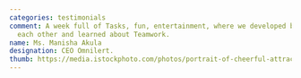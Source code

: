 ```yaml
---
categories: testimonials
comment: A week full of Tasks, fun, entertainment, where we developed bonds with
  each other and learned about Teamwork.
name: Ms. Manisha Akula
designation: CEO Omnilert.
thumb: https://media.istockphoto.com/photos/portrait-of-cheerful-attractive-indian-young-women-in-business-were-picture-id1315983936?b=1&k=20&m=1315983936&s=170667a&w=0&h=5EMnnJG30y5bb_LqMnyX1zyorGZ01Q7tNLBQ7YndN9U=
---
```

